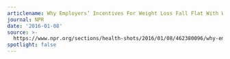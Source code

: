 ```yaml
---
articlename: Why Employers’ Incentives For Weight Loss Fall Flat With Workers
journal: NPR
date: '2016-01-08'
source: >-
  https://www.npr.org/sections/health-shots/2016/01/08/462380096/why-employers-incentives-for-weight-loss-fall-flat-with-workers
spotlight: false
---
```


